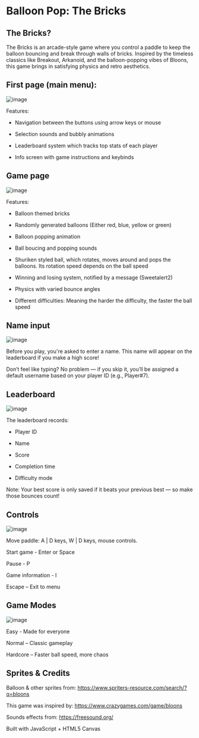 # Balloon Pop: The Bricks

## The Bricks?
The Bricks is an arcade-style game where you control a paddle to keep the balloon bouncing and break through walls of bricks. Inspired by the timeless classics like Breakout, Arkanoid, and the balloon-popping vibes of Bloons, this game brings in satisfying physics and retro aesthetics.


 ## First page (main menu):
 
 ![image](https://github.com/user-attachments/assets/0672e84f-c1d3-4873-a94a-f6a9e2cf85c0)

 Features: 
 
 - Navigation between the buttons using arrow keys or mouse

 - Selection sounds and bubbly animations

 - Leaderboard system which tracks top stats of each player

 - Info screen with game instructions and keybinds
 
## Game page

![image](https://github.com/user-attachments/assets/7d37cca5-2626-4f53-bc80-d76a5d6c2228)

 Features:

  - Balloon themed bricks

  - Randomly generated balloons (Either red, blue, yellow or green)

  - Balloon popping animation

  - Ball boucing and popping sounds
    
  - Shuriken styled ball, which rotates, moves around and pops the balloons. Its rotation speed depends on the ball speed

  - Winning and losing system, notified by a message (Sweetalert2)

  - Physics with varied bounce angles
    
  - Different difficulties: Meaning the harder the difficulty, the faster the ball speed

## Name input

![image](https://github.com/user-attachments/assets/46b06f32-7276-4bcb-81b3-6ab391508656)

Before you play, you're asked to enter a name. This name will appear on the leaderboard if you make a high score!

Don’t feel like typing? No problem — if you skip it, you’ll be assigned a default username based on your player ID (e.g., Player#7).

## Leaderboard

![image](https://github.com/user-attachments/assets/188a226c-56ec-4836-88b6-073495d9923e)

The leaderboard records:

- Player ID 

- Name

- Score

- Completion time 

- Difficulty mode

Note: Your best score is only saved if it beats your previous best — so make those bounces count!

## Controls

![image](https://github.com/user-attachments/assets/8534be14-9fbd-44df-918a-9649cedb22cc)

Move paddle: A | D keys, W | D keys, mouse controls.

Start game - Enter or Space

Pause - P

Game information - I

Escape – Exit to menu

## Game Modes

![image](https://github.com/user-attachments/assets/7004970b-6041-4bc8-bfd4-78b397d70c9a)

Easy - Made for everyone

Normal – Classic gameplay

Hardcore – Faster ball speed, more chaos

## Sprites & Credits

Balloon & other sprites from: https://www.spriters-resource.com/search/?q=bloons

This game was inspired by: https://www.crazygames.com/game/bloons

Sounds effects from: https://freesound.org/

Built with JavaScript + HTML5 Canvas
